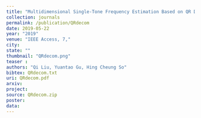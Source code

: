 ```yaml
---
title: "Multidimensional Single-Tone Frequency Estimation Based on QR Decomposition"
collection: journals
permalink: /publication/QRdecom
date: 2019-05-22
year: "2019"
venue: "IEEE Access, 7,"
city: 
state: ""
thumbnail: "QRdecom.png"
teaser : 
authors: "Qi Liu, Yuantao Gu, Hing Cheung So"
bibtex: QRdecom.txt
uri: QRdecom.pdf
arxiv: 
project: 
source: QRdecom.zip
poster: 
data:
---
```

